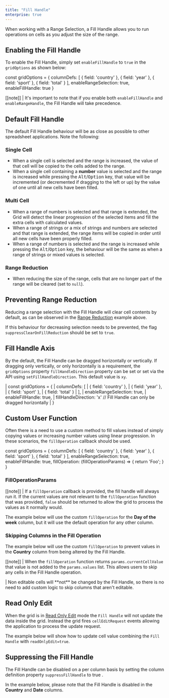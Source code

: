 ```yaml
---
title: "Fill Handle"
enterprise: true
---
```


When working with a Range Selection, a Fill Handle allows you to run operations on cells as you adjust the size of the range.

## Enabling the Fill Handle

To enable the Fill Handle, simply set `enableFillHandle` to `true` in the `gridOptions` as shown below: 

<snippet>
const gridOptions = {
    columnDefs: [
        { field: 'country' },
        { field: 'year' },
        { field: 'sport' },
        { field: 'total' }
    ],
    enableRangeSelection: true,
    enableFillHandle: true
}
</snippet>

[[note]]
| It's important to note that if you enable both `enableFillHandle` and `enableRangeHandle`, the Fill Handle will take precedence.

## Default Fill Handle
The default Fill Handle behaviour will be as close as possible to other spreadsheet applications. Note the following:

### Single Cell

- When a single cell is selected and the range is increased, the value of that cell will be copied to the cells added to the range.
- When a single cell containing a **number** value is selected and the range is increased while pressing the <kbd>Alt</kbd>/<kbd>Option</kbd> key, that value will be incremented (or decremented if dragging to the left or up) by the value of one until all new cells have been filled.

### Multi Cell

- When a range of numbers is selected and that range is extended, the Grid will detect the linear progression of the selected items and fill the extra cells with calculated values.
- When a range of strings or a mix of strings and numbers are selected and that range is extended, the range items will be copied in order until all new cells have been properly filled.
- When a range of numbers is selected and the range is increased while pressing the <kbd>Alt</kbd>/<kbd>Option</kbd> key, the behaviour will be the same as when a range of strings or mixed values is selected.

### Range Reduction

- When reducing the size of the range, cells that are no longer part of the range will be cleared (set to `null`).

<grid-example title='Fill Handle' name='fill-handle' type='generated' options='{ "enterprise": true, "exampleHeight": 560, "modules": ["clientside", "range"] }'></grid-example>

## Preventing Range Reduction

Reducing a range selection with the Fill Handle will clear cell contents by default, as can be observed in the 
[Range Reduction](/range-selection-fill-handle/#range-reduction) example above.

If this behaviour for decreasing selection needs to be prevented, the flag `suppressClearOnFillReduction` should be set to `true`.

<grid-example title='Fill Handle - Range Reduction' name='fill-handle-reduction' type='generated' options='{ "enterprise": true, "exampleHeight": 560, "modules": ["clientside", "range"] }'></grid-example>

## Fill Handle Axis

By the default, the Fill Handle can be dragged horizontally or vertically. If dragging only vertically, or only horizontally is a requirement, the `gridOptions` property `fillHandleDirection` property can be set or set via the API using `setFillHandleDirection`. This default value is `xy`.

<api-documentation source='grid-options/properties.json' section='selection' names='["fillHandleDirection"]' config='{"overrideBottomMargin":"0"}'></api-documentation>
<api-documentation source='grid-api/api.json' section='selection' names='["setFillHandleDirection"]'></api-documentation>

<snippet>
| const gridOptions = {
|     columnDefs: [
|         { field: 'country' },
|         { field: 'year' },
|         { field: 'sport' },
|         { field: 'total' }
|     ],
|     enableRangeSelection: true,
|     enableFillHandle: true,
|     fillHandleDirection: 'x' // Fill Handle can only be dragged horizontally
| }
</snippet>

<grid-example title='Fill Handle - Direction' name='fill-handle-direction' type='generated' options='{ "enterprise": true, "exampleHeight": 560, "modules": ["clientside", "range"] }'></grid-example>

## Custom User Function

Often there is a need to use a custom method to fill values instead of simply copying values or increasing number values using linear progression. In these scenarios, the `fillOperation` callback should be used.

<api-documentation source='grid-options/properties.json' section='selection' names='["fillOperation"]'  ></api-documentation>

<snippet>
const gridOptions = {
    columnDefs: [
        { field: 'country' },
        { field: 'year' },
        { field: 'sport' },
        { field: 'total' }
    ],
    enableRangeSelection: true,
    enableFillHandle: true,
    fillOperation: (fillOperationParams) => {
        return 'Foo';
    }
}
</snippet>

### FillOperationParams
<interface-documentation interfaceName='FillOperationParams'></interface-documentation>

[[note]]
| If a `fillOperation` callback is provided, the fill handle will always run it. If the current values are not relevant to the `fillOperation` function that was provided, `false` should be returned to allow the grid to process the values as it normally would.

The example below will use the custom `fillOperation` for the **Day of the week** column, but it will use the default operation for any other column.

<grid-example title='Custom Fill Operation' name='custom-fill-operation' type='generated' options='{ "enterprise": true, "exampleHeight": 560, "modules": ["clientside", "range"] }'></grid-example>

### Skipping Columns in the Fill Operation

The example below will use the custom `fillOperation` to prevent values in the **Country** column from being altered by the Fill Handle.

[[note]]
| When the `fillOperation` function returns `params.currentCellValue` that value is not added to the `params.values` list. This allows users to skip any cells in the Fill Handle operation.

<grid-example title='Skipping Columns' name='skipping-columns' type='generated' options='{ "enterprise": true, "exampleHeight": 560, "modules": ["clientside", "range"] }'></grid-example>

<warning>
| Non editable cells will **not** be changed by the Fill Handle, so there is no need to add custom logic to skip columns that aren't editable.
</warning>

## Read Only Edit

When the grid is in [Read Only Edit](/value-setters/#read-only-edit) mode the `Fill Handle` will not update the data inside the grid. Instead the grid fires `cellEditRequest` events allowing the application to process the update request.

<api-documentation source='grid-events/events.json' section='editing' names='["cellEditRequest"]'></api-documentation>

The example below will show how to update cell value combining the `Fill Handle` with `readOnlyEdit=true`.

<grid-example title='Fill Handle - ReadOnlyEdit' name='read-only-edit' type='generated' options='{ "enterprise": true, "exampleHeight": 560, "modules": ["clientside", "range"] }'></grid-example>

## Suppressing the Fill Handle

The Fill Handle can be disabled on a per column basis by setting the column definition property `suppressFillHandle` to true .

In the example below, please note that the Fill Handle is disabled in the **Country** and **Date** columns.

<grid-example title='Suppress Fill Handle' name='suppress-fill-handle' type='generated' options='{ "enterprise": true, "exampleHeight": 560, "modules": ["clientside", "range"] }'></grid-example>